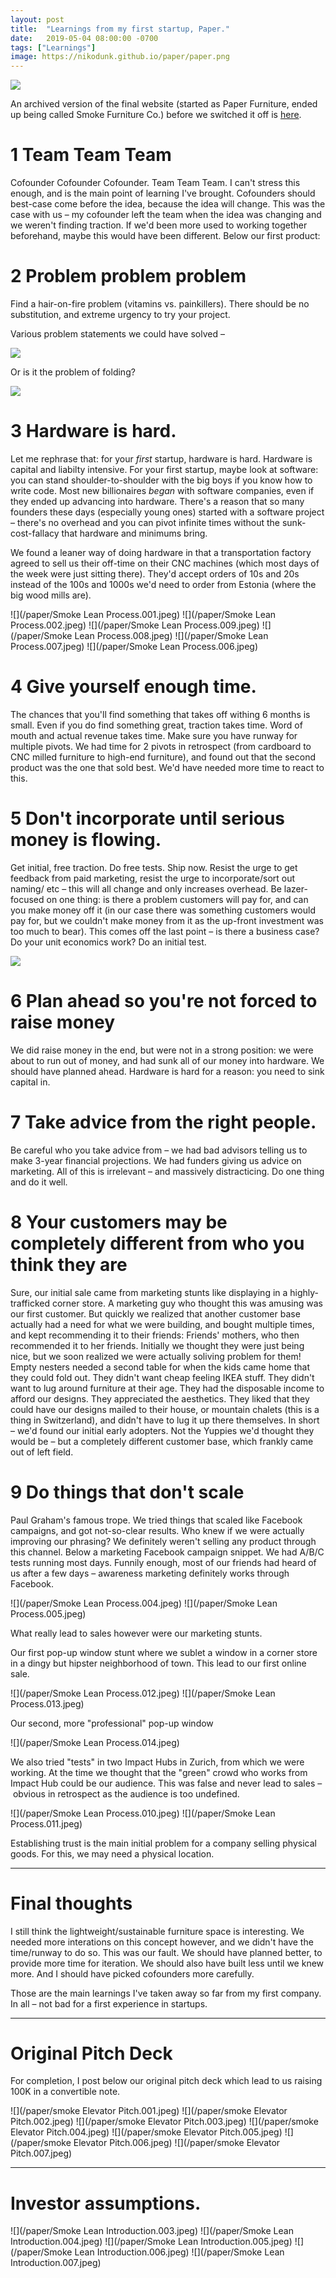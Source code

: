 ```yaml
---
layout: post
title:  "Learnings from my first startup, Paper."
date:   2019-05-04 08:00:00 -0700
tags: ["Learnings"]
image: https://nikodunk.github.io/paper/paper.png
---
```



![](/paper/paper.png)

An archived version of the final website (started as Paper Furniture, ended up being called Smoke Furniture Co.) before we switched it off is [here](http://nikodunk.github.io/smoke/).

# 1 Team Team Team

Cofounder Cofounder Cofounder. Team Team Team. I can't stress this enough, and is the main point of learning I've brought. Cofounders should best-case come before the idea, because the idea will change. This was the case with us – my cofounder left the team when the idea was changing and we weren't finding traction. If we'd been more used to working together beforehand, maybe this would have been different. Below our first product:





# 2 Problem problem problem

Find a hair-on-fire problem (vitamins vs. painkillers). There should be no substitution, and extreme urgency to try your project.

Various problem statements we could have solved –

![](/paper/smokesite.png)


Or is it the problem of folding?

![](/paper/smoke.gif)



# 3 Hardware is hard.

Let me rephrase that: for your _first_ startup, hardware is hard. Hardware is capital and liabilty intensive. For your first startup, maybe look at software: you can stand shoulder-to-shoulder with the big boys if you know how to write code. Most new billionaires _began_ with software companies, even if they ended up advancing into hardware. There's a reason that so many founders these days (especially young ones) started with a software project – there's no overhead and you can pivot infinite times without the sunk-cost-fallacy that hardware and minimums bring.

We found a leaner way of doing hardware in that a transportation factory agreed to sell us their off-time on their CNC machines (which most days of the week were just sitting there). They'd accept orders of 10s and 20s instead of the 100s and 1000s we'd need to order from Estonia (where the big wood mills are).

![](/paper/Smoke Lean Process.001.jpeg)
![](/paper/Smoke Lean Process.002.jpeg)
![](/paper/Smoke Lean Process.009.jpeg)
![](/paper/Smoke Lean Process.008.jpeg)
![](/paper/Smoke Lean Process.007.jpeg)
![](/paper/Smoke Lean Process.006.jpeg)

# 4 Give yourself enough time.

The chances that you'll find something that takes off withing 6 months is small. Even if you do find something great, traction takes time. Word of mouth and actual revenue takes time. Make sure you have runway for multiple pivots. We had time for 2 pivots in retrospect (from cardboard to CNC milled furniture to high-end furniture), and found out that the second product was the one that sold best. We'd have needed more time to react to this.

# 5 Don't incorporate until serious money is flowing.

Get initial, free traction. Do free tests. Ship now. Resist the urge to get feedback from paid marketing, resist the urge to incorporate/sort out naming/ etc – this will all change and only increases overhead. Be lazer-focused on one thing: is there a problem customers will pay for, and can you make money off it (in our case there was something customers would pay for, but we couldn't make money from it as the up-front investment was too much to bear). This comes off the last point – is there a business case? Do your unit economics work? Do an initial test.


![](/paper/smoke.jpg)


# 6 Plan ahead so you're not forced to raise money

We did raise money in the end, but were not in a strong position: we were about to run out of money, and had sunk all of our money into hardware. We should have planned ahead. Hardware is hard for a reason: you need to sink capital in. 



# 7 Take advice from the right people.

Be careful who you take advice from – we had bad advisors telling us to make 3-year financial projections. We had funders giving us advice on marketing. All of this is irrelevant – and massively distracticing. Do one thing and do it well.


# 8 Your customers may be completely different from who you think they are

Sure, our initial sale came from marketing stunts like displaying in a highly-trafficked corner store. A marketing guy who thought this was amusing was our first customer. But quickly we realized that another customer base actually had a need for what we were building, and bought multiple times, and kept recommending it to their friends: Friends' mothers, who then recommended it to her friends. Initially we thought they were just being nice, but we soon realized we were actually soliving problem for them! Empty nesters needed a second table for when the kids came home that they could fold out. They didn't want cheap feeling IKEA stuff. They didn't want to lug around furniture at their age. They had the disposable income to afford our designs. They appreciated the aesthetics. They liked that they could have our designs mailed to their house, or mountain chalets (this is a thing in Switzerland), and didn't have to lug it up there themselves. In short – we'd found our initial early adopters. Not the Yuppies we'd thought they would be – but a completely different customer base, which frankly came out of left field.


# 9 Do things that don't scale

Paul Graham's famous trope. We tried things that scaled like Facebook campaigns, and got not-so-clear results. Who knew if we were actually improving our phrasing? We definitely weren't selling any product through this channel. Below a marketing Facebook campaign snippet. We had A/B/C tests running most days. Funnily enough, most of our friends had heard of us after a few days – awareness marketing definitely works through Facebook.

![](/paper/Smoke Lean Process.004.jpeg)
![](/paper/Smoke Lean Process.005.jpeg)


What really lead to sales however were our marketing stunts.

Our first pop-up window stunt where we sublet a window in a corner store in a dingy but hipster neighborhood of town. This lead to our first online sale.

![](/paper/Smoke Lean Process.012.jpeg)
![](/paper/Smoke Lean Process.013.jpeg)

Our second, more "professional" pop-up window

![](/paper/Smoke Lean Process.014.jpeg)

We also tried "tests" in two Impact Hubs in Zurich, from which we were working. At the time we thought that the "green" crowd who works from Impact Hub could be our audience. This was false and never lead to sales – obvious in retrospect as the audience is too undefined. 

![](/paper/Smoke Lean Process.010.jpeg)
![](/paper/Smoke Lean Process.011.jpeg)

Establishing trust is the main initial problem for a company selling physical goods. For this, we may need a physical location.

-----

# Final thoughts

I still think the lightweight/sustainable furniture space is interesting. We needed more interations on this concept however, and we didn't have the time/runway to do so. This was our fault. We should have planned better, to provide more time for iteration. We should also have built less until we knew more. And I should have picked cofounders more carefully. 

Those are the main learnings I've taken away so far from my first company. In all – not bad for a first experience in startups.

----------------------------




# Original Pitch Deck

For completion, I post below our original pitch deck which lead to us raising 100K in a convertible note.

![](/paper/smoke Elevator Pitch.001.jpeg)
![](/paper/smoke Elevator Pitch.002.jpeg)
![](/paper/smoke Elevator Pitch.003.jpeg)
![](/paper/smoke Elevator Pitch.004.jpeg)
![](/paper/smoke Elevator Pitch.005.jpeg)
![](/paper/smoke Elevator Pitch.006.jpeg)
![](/paper/smoke Elevator Pitch.007.jpeg)


----------------------------

# Investor assumptions.

![](/paper/Smoke Lean Introduction.003.jpeg)
![](/paper/Smoke Lean Introduction.004.jpeg)
![](/paper/Smoke Lean Introduction.005.jpeg)
![](/paper/Smoke Lean Introduction.006.jpeg)
![](/paper/Smoke Lean Introduction.007.jpeg)


